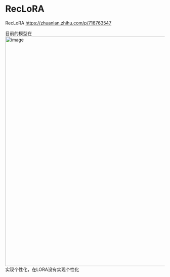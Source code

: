 # RecLoRA
RecLoRA
https://zhuanlan.zhihu.com/p/716763547

目前的模型在<img width="723" alt="image" src="https://github.com/user-attachments/assets/8be66154-d972-4c33-a1ac-be284c0aaf60" />
实现个性化，在LORA没有实现个性化

